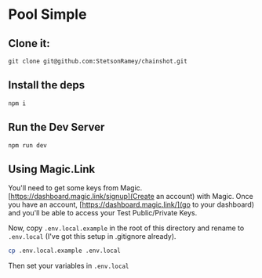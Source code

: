 # Pool Simple

## Clone it:

`git clone git@github.com:StetsonRamey/chainshot.git`

## Install the deps

`npm i`

## Run the Dev Server

`npm run dev`

## Using Magic.Link

You'll need to get some keys from Magic.  [https://dashboard.magic.link/signup](Create an account) with Magic.  Once you have an account, [https://dashboard.magic.link/](go to your dashboard) and you'll be able to access your Test Public/Private Keys.

Now, copy `.env.local.example` in the root of this directory and rename to `.env.local` (I've got this setup in .gitignore already).

```bash
cp .env.local.example .env.local
```

Then set your variables in `.env.local`
